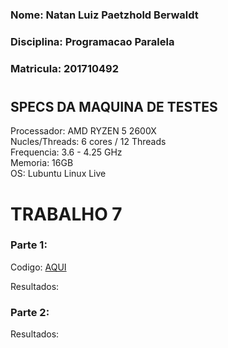 ### Nome: Natan Luiz Paetzhold Berwaldt
### Disciplina: Programacao Paralela
### Matricula: 201710492

#  

## SPECS DA MAQUINA DE TESTES  
  
  Processador: AMD RYZEN 5 2600X   
  Nucles/Threads: 6 cores / 12 Threads   
  Frequencia: 3.6 - 4.25 GHz  
  Memoria: 16GB  
  OS: Lubuntu Linux Live  
  
    
      

# TRABALHO 7

### Parte 1:
  
  Codigo: [AQUI](new_bcast.c)

  Resultados:

### Parte 2:
  Resultados:
